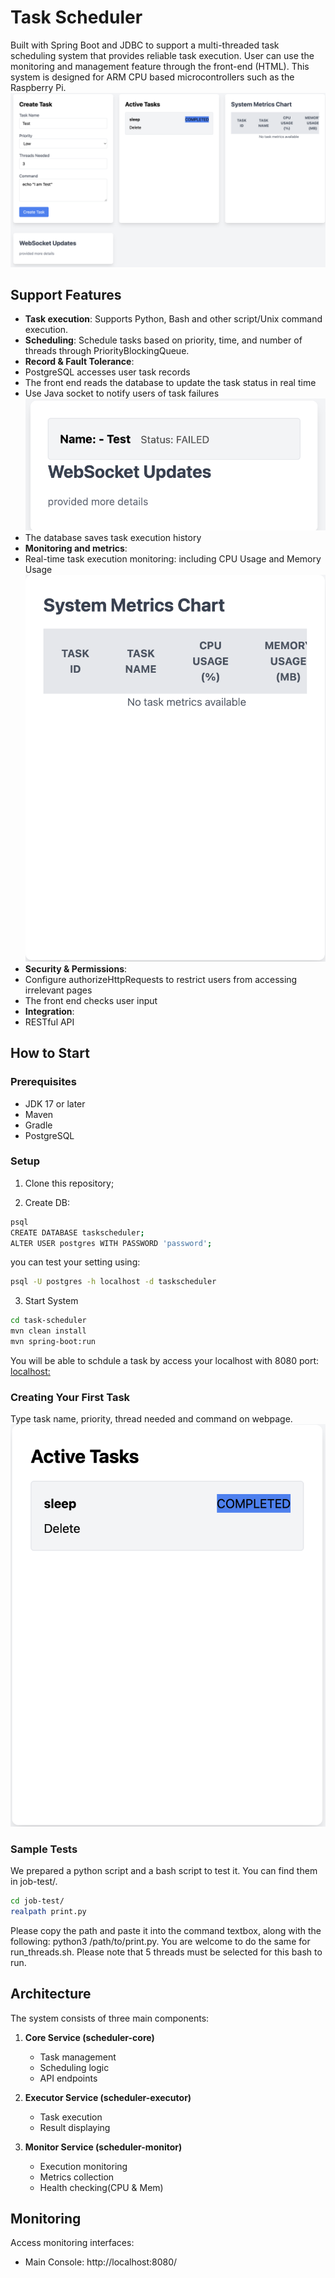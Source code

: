 # Task Scheduler

Built with Spring Boot and JDBC to support a multi-threaded task scheduling system that provides reliable task execution. User can use the monitoring and management feature through the front-end (HTML). This system is designed for ARM CPU based microcontrollers such as the Raspberry Pi.
![Main Console](/pictures/main-consol.png)

## Support Features

- **Task execution**: Supports Python, Bash and other script/Unix command execution.
- **Scheduling**: Schedule tasks based on priority, time, and number of threads through PriorityBlockingQueue.
- **Record & Fault Tolerance**:
- PostgreSQL accesses user task records
- The front end reads the database to update the task status in real time
- Use Java socket to notify users of task failures
![Socket](/pictures/Fail.png)
- The database saves task execution history
- **Monitoring and metrics**:
- Real-time task execution monitoring: including CPU Usage and Memory Usage
![SMC](/pictures/SMC.png)
- **Security & Permissions**:
- Configure authorizeHttpRequests to restrict users from accessing irrelevant pages
- The front end checks user input
- **Integration**:
- RESTful API

## How to Start

### Prerequisites

- JDK 17 or later
- Maven
- Gradle
- PostgreSQL

### Setup

1. Clone this repository;

2. Create DB:
```bash
psql
CREATE DATABASE taskscheduler;
ALTER USER postgres WITH PASSWORD 'password';
```
you can test your setting using:
```bash
psql -U postgres -h localhost -d taskscheduler
```

3. Start System
```bash
cd task-scheduler
mvn clean install
mvn spring-boot:run
```
You will be able to schdule a task by access your localhost with 8080 port: [localhost:](http://localhost:8080/)

### Creating Your First Task
Type task name, priority, thread needed and command on webpage.
![Update](/pictures/update.png)

### Sample Tests
We prepared a python script and a bash script to test it. You can find them in job-test/.
```bash
cd job-test/
realpath print.py
```
Please copy the path and paste it into the command textbox, along with the following: python3 /path/to/print.py. You are welcome to do the same for run_threads.sh. Please note that 5 threads must be selected for this bash to run.


## Architecture

The system consists of three main components:

1. **Core Service (scheduler-core)**
   - Task management
   - Scheduling logic
   - API endpoints

2. **Executor Service (scheduler-executor)**
   - Task execution
   - Result displaying

3. **Monitor Service (scheduler-monitor)**
   - Execution monitoring
   - Metrics collection
   - Health checking(CPU & Mem)

## Monitoring

Access monitoring interfaces:
- Main Console: http://localhost:8080/
